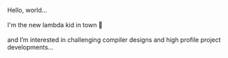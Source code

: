 
Hello, world...<br><br>
I'm the new lambda kid in town  👀<br><br>
and I’m interested in challenging compiler designs and high profile project developments...


<!---
- 👋 Hi, I’m @thelambdacubist
-  I’m interested in ...
- 🌱 I’m currently learning ...
- 💞️ I’m looking to collaborate on ...
- 📫 How to reach me ...
thelambdacubist/thelambdacubist is a ✨ special ✨ repository because its `README.md` (this file) appears on your GitHub profile.
You can click the Preview link to take a look at your changes.
--->
